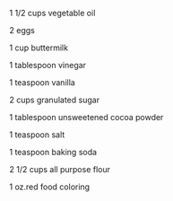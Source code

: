 1 1/2 cups vegetable oil

2 eggs

1 cup buttermilk

1 tablespoon vinegar

1 teaspoon vanilla

2 cups granulated sugar

1 tablespoon unsweetened cocoa powder

1 teaspoon salt

1 teaspoon baking soda

2 1/2 cups all purpose flour

1 oz.red food coloring
